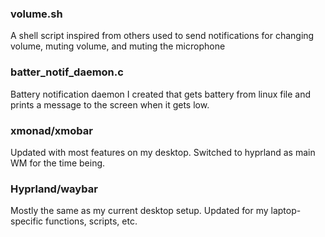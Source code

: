 ### volume.sh

A shell script inspired from others used to send notifications for changing volume, muting volume, and muting the microphone

### batter_notif_daemon.c

Battery notification daemon I created that gets battery from linux file and prints a message to the screen when it gets low.

### xmonad/xmobar

Updated with most features on my desktop. Switched to hyprland as main WM for the time being.

### Hyprland/waybar

Mostly the same as my current desktop setup.
Updated for my laptop-specific functions, scripts, etc.
